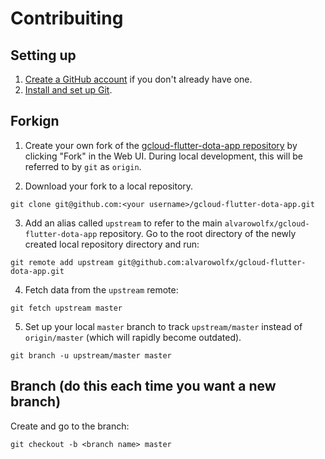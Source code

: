 # Contribuiting

## Setting up

1. [Create a GitHub account](https://help.github.com/articles/signing-up-for-a-new-github-account/) if you don't already have one.
2. [Install and set up Git](https://help.github.com/articles/set-up-git/).

## Forkign

1. Create your own fork of the [gcloud-flutter-dota-app repository](https://github.com//alvarowolfx/gcloud-flutter-dota-app) by clicking "Fork" in the Web UI. During local development, this will be referred to by `git` as `origin`.

2. Download your fork to a local repository.

```shell
git clone git@github.com:<your username>/gcloud-flutter-dota-app.git
```

3. Add an alias called `upstream` to refer to the main `alvarowolfx/gcloud-flutter-dota-app` repository. Go to the root directory of the newly created local repository directory and run:

```shell
git remote add upstream git@github.com:alvarowolfx/gcloud-flutter-dota-app.git
```

4. Fetch data from the `upstream` remote:

```shell
git fetch upstream master
```

5. Set up your local `master` branch to track `upstream/master` instead of `origin/master` (which will rapidly become outdated).

```shell
git branch -u upstream/master master
```

## Branch (do this each time you want a new branch)

Create and go to the branch:

```shell
git checkout -b <branch name> master
```